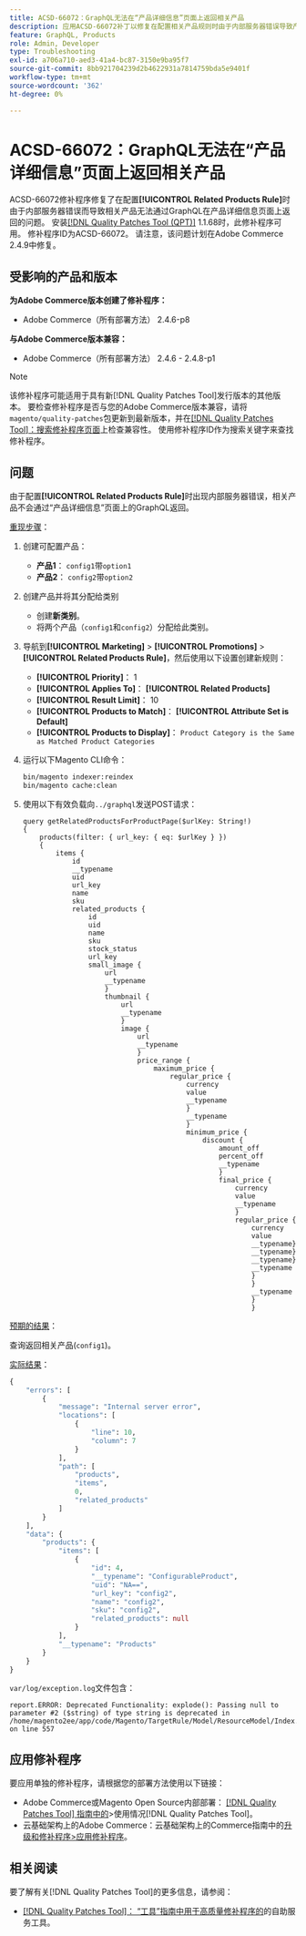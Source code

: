 ```yaml
---
title: ACSD-66072：GraphQL无法在“产品详细信息”页面上返回相关产品
description: 应用ACSD-66072补丁以修复在配置相关产品规则时由于内部服务器错误导致产品详细信息页面上无法通过GraphQL返回相关产品的Adobe Commerce问题。
feature: GraphQL, Products
role: Admin, Developer
type: Troubleshooting
exl-id: a706a710-aed3-41a4-bc87-3150e9ba95f7
source-git-commit: 8bb921704239d2b4622931a7814759bda5e9401f
workflow-type: tm+mt
source-wordcount: '362'
ht-degree: 0%

---
```


# ACSD-66072：GraphQL无法在“产品详细信息”页面上返回相关产品

ACSD-66072修补程序修复了在配置&#x200B;**[!UICONTROL Related Products Rule]**&#x200B;时由于内部服务器错误而导致相关产品无法通过GraphQL在产品详细信息页面上返回的问题。 安装[[!DNL Quality Patches Tool (QPT)]](/help/tools/quality-patches-tool/quality-patches-tool-to-self-serve-quality-patches.md) 1.1.68时，此修补程序可用。 修补程序ID为ACSD-66072。 请注意，该问题计划在Adobe Commerce 2.4.9中修复。

## 受影响的产品和版本

**为Adobe Commerce版本创建了修补程序：**

* Adobe Commerce（所有部署方法） 2.4.6-p8

**与Adobe Commerce版本兼容：**

* Adobe Commerce（所有部署方法） 2.4.6 - 2.4.8-p1

>[!NOTE]
>
>该修补程序可能适用于具有新[!DNL Quality Patches Tool]发行版本的其他版本。 要检查修补程序是否与您的Adobe Commerce版本兼容，请将`magento/quality-patches`包更新到最新版本，并在[[!DNL Quality Patches Tool]：搜索修补程序页面](https://experienceleague.adobe.com/tools/commerce-quality-patches/index.html)上检查兼容性。 使用修补程序ID作为搜索关键字来查找修补程序。

## 问题

由于配置&#x200B;**[!UICONTROL Related Products Rule]**&#x200B;时出现内部服务器错误，相关产品不会通过“产品详细信息”页面上的GraphQL返回。

<u>重现步骤</u>：

1. 创建可配置产品：
   * **产品1**： `config1`带`option1`
   * **产品2**： `config2`带`option2`

1. 创建产品并将其分配给类别
   * 创建&#x200B;**新类别**。
   * 将两个产品（`config1`和`config2`）分配给此类别。

1. 导航到&#x200B;**[!UICONTROL Marketing]** > **[!UICONTROL Promotions]** > **[!UICONTROL Related Products Rule]**，然后使用以下设置创建新规则：

   * **[!UICONTROL Priority]**： 1
   * **[!UICONTROL Applies To]**： **[!UICONTROL Related Products]**
   * **[!UICONTROL Result Limit]**： 10
   * **[!UICONTROL Products to Match]**： **[!UICONTROL Attribute Set is Default]**
   * **[!UICONTROL Products to Display]**： `Product Category is the Same as Matched Product Categories`

1. 运行以下Magento CLI命令：

   ```bash
   bin/magento indexer:reindex
   bin/magento cache:clean
   ```

1. 使用以下有效负载向`../graphql`发送POST请求：

   ```
   query getRelatedProductsForProductPage($urlKey: String!) 
   {
       products(filter: { url_key: { eq: $urlKey } }) 
       {
           items {
               id
               __typename
               uid
               url_key
               name
               sku
               related_products {
                   id
                   uid
                   name
                   sku
                   stock_status
                   url_key
                   small_image {
                       url
                       __typename
                       }
                       thumbnail {
                           url
                           __typename
                           }
                           image {
                               url
                               __typename
                               }
                               price_range {
                                   maximum_price {
                                       regular_price {
                                           currency
                                           value
                                           __typename
                                           }
                                           __typename
                                           }
                                           minimum_price {
                                               discount {
                                                   amount_off
                                                   percent_off
                                                   __typename
                                                   }
                                                   final_price {
                                                       currency
                                                       value
                                                       __typename
                                                       }
                                                       regular_price {
                                                           currency
                                                           value
                                                           __typename}
                                                           __typename}
                                                           __typename}
                                                           __typename
                                                           }
                                                           }
                                                           __typename
                                                           }
                                                           }
   ```

<u>预期的结果</u>：

查询返回相关产品(`config1`)。

<u>实际结果</u>：

```graphql
{
    "errors": [
        {
            "message": "Internal server error",
            "locations": [
                {
                    "line": 10,
                    "column": 7
                }
            ],
            "path": [
                "products",
                "items",
                0,
                "related_products"
            ]
        }
    ],
    "data": {
        "products": {
            "items": [
                {
                    "id": 4,
                    "__typename": "ConfigurableProduct",
                    "uid": "NA==",
                    "url_key": "config2",
                    "name": "config2",
                    "sku": "config2",
                    "related_products": null
                }
            ],
            "__typename": "Products"
        }
    }
}
```

`var/log/exception.log`文件包含：

```
report.ERROR: Deprecated Functionality: explode(): Passing null to parameter #2 ($string) of type string is deprecated in /home/magento2ee/app/code/Magento/TargetRule/Model/ResourceModel/Index.php on line 557
```

## 应用修补程序

要应用单独的修补程序，请根据您的部署方法使用以下链接：

* Adobe Commerce或Magento Open Source内部部署： [[!DNL Quality Patches Tool] 指南中的](/help/tools/quality-patches-tool/usage.md)>使用情况[!DNL Quality Patches Tool]。
* 云基础架构上的Adobe Commerce：云基础架构上的Commerce指南中的[升级和修补程序>应用修补程序](https://experienceleague.adobe.com/docs/commerce-cloud-service/user-guide/develop/upgrade/apply-patches.html)。

## 相关阅读

要了解有关[!DNL Quality Patches Tool]的更多信息，请参阅：

* [[!DNL Quality Patches Tool]： “工具”指南中用于高质量修补程序的](/help/tools/quality-patches-tool/quality-patches-tool-to-self-serve-quality-patches.md)的自助服务工具。
